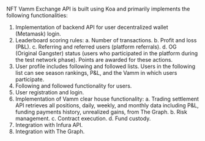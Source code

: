 NFT Vamm Exchange API is built using Koa and primarily implements the following functionalities:

1. Implementation of backend API for user decentralized wallet (Metamask) login.
2. Leaderboard scoring rules:
    a. Number of transactions.
    b. Profit and loss (P&L).
    c. Referring and referred users (platform referrals).
    d. OG (Original Gangster) status (users who participated in the platform during the test network phase).
    Points are awarded for these actions.
3. User profile includes following and followed lists. Users in the following list can see season rankings, P&L, and the Vamm in which users participate.
4. Following and followed functionality for users.
5. User registration and login.
6. Implementation of Vamm clear house functionality:
    a. Trading settlement API retrieves all positions, daily, weekly, and monthly data including P&L, funding payments history, unrealized gains, from The Graph.
    b. Risk management.
    c. Contract execution.
    d. Fund custody.
7. Integration with Infura API.
8. Integration with The Graph.


